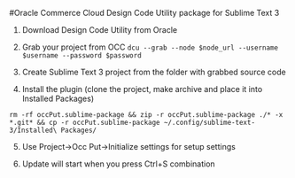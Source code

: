#Oracle Commerce Cloud Design Code Utility package for Sublime Text 3

1. Download Design Code Utility from Oracle

2. Grab your project from OCC
`dcu --grab --node $node_url --username $username --password $password`

3. Create Sublime Text 3 project from the folder with grabbed source code

4. Install the plugin (clone the project, make archive and place it into Installed Packages)

`rm -rf occPut.sublime-package && zip -r occPut.sublime-package ./* -x *.git* && cp -r occPut.sublime-package ~/.config/sublime-text-3/Installed\ Packages/`

5. Use Project->Occ Put->Initialize settings for setup settings

6. Update will start when you press Ctrl+S combination
